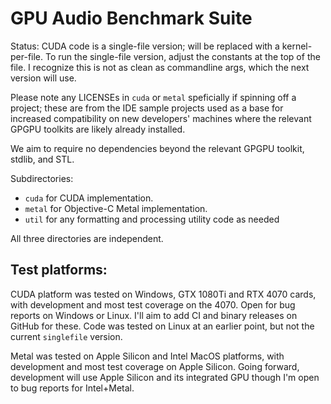# GPU Audio Benchmark Suite

Status: CUDA code is a single-file version; will be replaced with a kernel-per-file.
To run the single-file version, adjust the constants at the top of the file.
I recognize this is not as clean as commandline args, which the next version will use.

Please note any LICENSEs in `cuda` or `metal` speficially if spinning off a project;
these are from the IDE sample projects used as a base for increased compatibility on new developers' machines where
the relevant GPGPU toolkits are likely already installed.

We aim to require no dependencies beyond the relevant GPGPU toolkit, stdlib, and STL.

Subdirectories:

- `cuda` for CUDA implementation.
- `metal` for Objective-C Metal implementation. 
- `util` for any formatting and processing utility code as needed

All three directories are independent.

## Test platforms:

CUDA platform was tested on Windows, GTX 1080Ti and RTX 4070 cards, with development and most test coverage on the 4070. Open for bug reports on Windows or Linux. I'll aim to add CI and binary releases on GitHub for these.
Code was tested on Linux at an earlier point, but not the current `singlefile` version.

Metal was tested on Apple Silicon and Intel MacOS platforms, with development and most test coverage on Apple Silicon. Going forward, development will use Apple Silicon and its integrated GPU though I'm open to bug reports for Intel+Metal.
